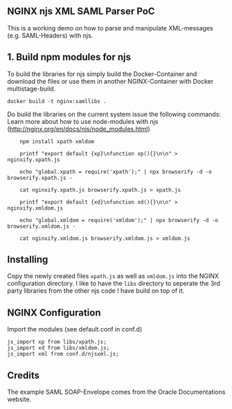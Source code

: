## NGINX njs XML SAML Parser PoC

This is a working demo on how to parse and manipulate XML-messages (e.g. SAML-Headers) with njs.

## 1. Build npm modules for njs
To build the libraries for njs simply build the Docker-Container and download the files or use them in another NGINX-Container with Docker multistage-build.

`docker build -t nginx:samllibs .`

Do build the libraries on the current system issue the following commands:
Learn more about how to use node-modules with njs (http://nginx.org/en/docs/njs/node_modules.html)

```shell
    npm install xpath xmldom

    printf "export default {xp}\nfunction xp(){}\n\n" > nginxify.xpath.js

    echo "global.xpath = require('xpath');" | npx browserify -d -o browserify.xpath.js -

    cat nginxify.xpath.js browserify.xpath.js > xpath.js
```

```shell
    printf "export default {xd}\nfunction xd(){}\n\n" > nginxify.xmldom.js

    echo "global.xmldom = require('xmldom');" | npx browserify -d -o browserify.xmldom.js -

    cat nginxify.xmldom.js browserify.xmldom.js > xmldom.js
```

## Installing

Copy the newly created files `xpath.js` as well as `xmldom.js` into the NGINX configuration directory. I like to have the `libs` directory to seperate the 3rd party libraries from the other njs code I have build on top of it.

## NGINX Configuration

Import the modules (see default.conf in conf.d)

```shell
js_import xp from libs/xpath.js;
js_import xd from libs/xmldom.js;
js_import xml from conf.d/njsxml.js;

```

## Credits
The example SAML SOAP-Envelope comes from the Oracle Documentations website.
